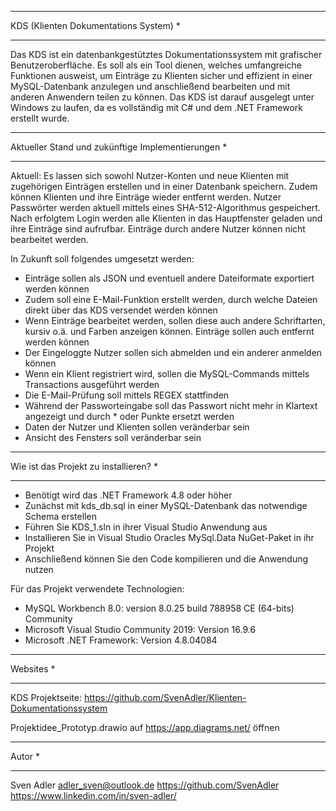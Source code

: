 ***************************************************
KDS (Klienten Dokumentations System)              *  
***************************************************

Das KDS ist ein datenbankgestütztes Dokumentationssystem mit grafischer Benutzeroberfläche. 
Es soll als ein Tool dienen, welches umfangreiche Funktionen ausweist, um Einträge zu Klienten
sicher und effizient in einer MySQL-Datenbank anzulegen und anschließend bearbeiten und mit anderen 
Anwendern teilen zu können. 
Das KDS ist darauf ausgelegt unter Windows zu laufen, da es vollständig mit C# und dem .NET 
Framework erstellt wurde.

***************************************************
Aktueller Stand und zukünftige Implementierungen  *
***************************************************

Aktuell: 
Es lassen sich sowohl Nutzer-Konten und neue Klienten mit zugehörigen Einträgen erstellen und 
in einer Datenbank speichern. Zudem können Klienten und ihre Einträge wieder entfernt werden.
Nutzer Passwörter werden aktuell mittels eines SHA-512-Algorithmus gespeichert. 
Nach erfolgtem Login werden alle Klienten in das Hauptfenster geladen und ihre Einträge sind 
aufrufbar. Einträge durch andere Nutzer können nicht bearbeitet werden. 

In Zukunft soll folgendes umgesetzt werden: 
- Einträge sollen als JSON und eventuell andere Dateiformate exportiert werden können
- Zudem soll eine E-Mail-Funktion erstellt werden, durch welche Dateien direkt über das KDS versendet
  werden können
- Wenn Einträge bearbeitet werden, sollen diese auch andere Schriftarten, kursiv o.ä. und Farben anzeigen
  können. Einträge sollen auch entfernt werden können
- Der Eingeloggte Nutzer sollen sich abmelden und ein anderer anmelden können
- Wenn ein Klient registriert wird, sollen die MySQL-Commands mittels Transactions ausgeführt werden
- Die E-Mail-Prüfung soll mittels REGEX stattfinden
- Während der Passworteingabe soll das Passwort nicht mehr in Klartext angezeigt und durch * oder Punkte ersetzt werden
- Daten der Nutzer und Klienten sollen veränderbar sein
- Ansicht des Fensters soll veränderbar sein

***************************************************
Wie ist das Projekt zu installieren?              *
***************************************************

- Benötigt wird das .NET Framework 4.8 oder höher
- Zunächst mit kds_db.sql in einer MySQL-Datenbank das notwendige Schema erstellen
- Führen Sie KDS_1.sln in ihrer Visual Studio Anwendung aus 
- Installieren Sie in Visual Studio Oracles MySql.Data NuGet-Paket in ihr Projekt
- Anschließend können Sie den Code kompilieren und die Anwendung nutzen

Für das Projekt verwendete Technologien: 
- MySQL Workbench 8.0: version 8.0.25 build 788958 CE (64-bits) Community
- Microsoft Visual Studio Community 2019: Version 16.9.6
- Microsoft .NET Framework: Version 4.8.04084

***************************************************
Websites					                                *
***************************************************

KDS Projektseite:
https://github.com/SvenAdler/Klienten-Dokumentationssystem

Projektidee_Prototyp.drawio auf https://app.diagrams.net/ öffnen 

***************************************************
Autor					                                    *
***************************************************

Sven Adler <adler_sven@outlook.de>
https://github.com/SvenAdler
https://www.linkedin.com/in/sven-adler/
